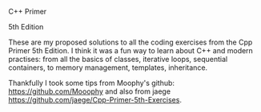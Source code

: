 C++ Primer

5th Edition

These are my proposed solutions to all the coding exercises from the Cpp Primer 5th Edition. I think it was a fun way to learn about C++ and modern practises: from all the basics of classes, iterative loops, sequential containers, to memory management, templates, inheritance.

Thankfully I took some tips from Moophy's github: https://github.com/Mooophy and also from jaege https://github.com/jaege/Cpp-Primer-5th-Exercises.
